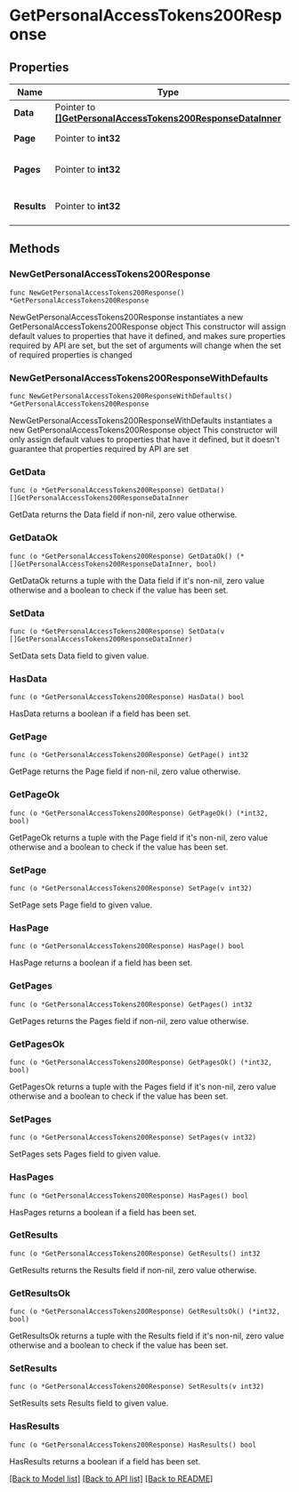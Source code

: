 # GetPersonalAccessTokens200Response

## Properties

Name | Type | Description | Notes
------------ | ------------- | ------------- | -------------
**Data** | Pointer to [**[]GetPersonalAccessTokens200ResponseDataInner**](GetPersonalAccessTokens200ResponseDataInner.md) |  | [optional] 
**Page** | Pointer to **int32** | The current [page](https://techdocs.akamai.com/linode-api/reference/pagination). | [optional] [readonly] 
**Pages** | Pointer to **int32** | The total number of [pages](https://techdocs.akamai.com/linode-api/reference/pagination). | [optional] [readonly] 
**Results** | Pointer to **int32** | The total number of results. | [optional] [readonly] 

## Methods

### NewGetPersonalAccessTokens200Response

`func NewGetPersonalAccessTokens200Response() *GetPersonalAccessTokens200Response`

NewGetPersonalAccessTokens200Response instantiates a new GetPersonalAccessTokens200Response object
This constructor will assign default values to properties that have it defined,
and makes sure properties required by API are set, but the set of arguments
will change when the set of required properties is changed

### NewGetPersonalAccessTokens200ResponseWithDefaults

`func NewGetPersonalAccessTokens200ResponseWithDefaults() *GetPersonalAccessTokens200Response`

NewGetPersonalAccessTokens200ResponseWithDefaults instantiates a new GetPersonalAccessTokens200Response object
This constructor will only assign default values to properties that have it defined,
but it doesn't guarantee that properties required by API are set

### GetData

`func (o *GetPersonalAccessTokens200Response) GetData() []GetPersonalAccessTokens200ResponseDataInner`

GetData returns the Data field if non-nil, zero value otherwise.

### GetDataOk

`func (o *GetPersonalAccessTokens200Response) GetDataOk() (*[]GetPersonalAccessTokens200ResponseDataInner, bool)`

GetDataOk returns a tuple with the Data field if it's non-nil, zero value otherwise
and a boolean to check if the value has been set.

### SetData

`func (o *GetPersonalAccessTokens200Response) SetData(v []GetPersonalAccessTokens200ResponseDataInner)`

SetData sets Data field to given value.

### HasData

`func (o *GetPersonalAccessTokens200Response) HasData() bool`

HasData returns a boolean if a field has been set.

### GetPage

`func (o *GetPersonalAccessTokens200Response) GetPage() int32`

GetPage returns the Page field if non-nil, zero value otherwise.

### GetPageOk

`func (o *GetPersonalAccessTokens200Response) GetPageOk() (*int32, bool)`

GetPageOk returns a tuple with the Page field if it's non-nil, zero value otherwise
and a boolean to check if the value has been set.

### SetPage

`func (o *GetPersonalAccessTokens200Response) SetPage(v int32)`

SetPage sets Page field to given value.

### HasPage

`func (o *GetPersonalAccessTokens200Response) HasPage() bool`

HasPage returns a boolean if a field has been set.

### GetPages

`func (o *GetPersonalAccessTokens200Response) GetPages() int32`

GetPages returns the Pages field if non-nil, zero value otherwise.

### GetPagesOk

`func (o *GetPersonalAccessTokens200Response) GetPagesOk() (*int32, bool)`

GetPagesOk returns a tuple with the Pages field if it's non-nil, zero value otherwise
and a boolean to check if the value has been set.

### SetPages

`func (o *GetPersonalAccessTokens200Response) SetPages(v int32)`

SetPages sets Pages field to given value.

### HasPages

`func (o *GetPersonalAccessTokens200Response) HasPages() bool`

HasPages returns a boolean if a field has been set.

### GetResults

`func (o *GetPersonalAccessTokens200Response) GetResults() int32`

GetResults returns the Results field if non-nil, zero value otherwise.

### GetResultsOk

`func (o *GetPersonalAccessTokens200Response) GetResultsOk() (*int32, bool)`

GetResultsOk returns a tuple with the Results field if it's non-nil, zero value otherwise
and a boolean to check if the value has been set.

### SetResults

`func (o *GetPersonalAccessTokens200Response) SetResults(v int32)`

SetResults sets Results field to given value.

### HasResults

`func (o *GetPersonalAccessTokens200Response) HasResults() bool`

HasResults returns a boolean if a field has been set.


[[Back to Model list]](../README.md#documentation-for-models) [[Back to API list]](../README.md#documentation-for-api-endpoints) [[Back to README]](../README.md)


